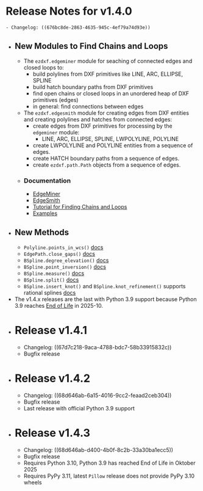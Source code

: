 # Release Notes for v1.4.0
	- Changelog: ((676bc8de-2863-4635-945c-4ef79a74d93e))
- ## New Modules to Find Chains and Loops
	- The `ezdxf.edgeminer` module for seaching of connected edges and closed loops to:
		- build polylines from DXF primitives like LINE, ARC, ELLIPSE, SPLINE
		- build hatch boundary paths from DXF primitives
		- find open chains or closed loops in an unordered heap of DXF primitives (edges)
		- in general: find connections between edges
	- The `ezdxf.edgesmith` module for creating edges from DXF entities and creating polylines and hatches from connected edges:
		- create edges from DXF primitives for processing by the `edgeminer` module:
			- LINE, ARC, ELLIPSE, SPLINE, LWPOLYLINE, POLYLINE
		- create LWPOLYLINE and POLYLINE entities from a sequence of edges.
		- create HATCH boundary paths from a sequence of edges.
		- create `ezdxf.path.Path` objects from a sequence of edges.
	- ### Documentation
		- [EdgeMiner](https://ezdxf.mozman.at/docs/edgeminer.html)
		- [EdgeSmith](https://ezdxf.mozman.at/docs/edgesmith.html)
		- [Tutorial for Finding Chains and Loops](https://ezdxf.mozman.at/docs/tutorials/edges.html)
		- [Examples](https://github.com/mozman/ezdxf/tree/master/examples/edgeminer)
- ## New Methods
	- `Polyline.points_in_wcs()` [docs](https://ezdxf.mozman.at/docs/dxfentities/polyline.html#ezdxf.entities.Polyline.points_in_wcs)
	- `EdgePath.close_gaps()` [docs](https://ezdxf.mozman.at/docs/dxfentities/hatch.html#ezdxf.entities.EdgePath.close_gaps)
	- `BSpline.degree_elevation()` [docs](https://ezdxf.mozman.at/docs/math/core.html#ezdxf.math.BSpline.degree_elevation)
	- `BSpline.point_inversion()` [docs](https://ezdxf.mozman.at/docs/math/core.html#ezdxf.math.BSpline.point_inversion)
	- `BSpline.measure()` [docs](https://ezdxf.mozman.at/docs/math/core.html#ezdxf.math.BSpline.measure)
	- `BSpline.split()` [docs](https://ezdxf.mozman.at/docs/math/core.html#ezdxf.math.BSpline.split)
	- `BSpline.insert_knot()` and `BSpline.knot_refinement()` supports rational splines [docs](https://ezdxf.mozman.at/docs/math/core.html#ezdxf.math.BSpline.insert_knot)
- The v1.4.x releases are the last with Python 3.9 support because Python 3.9 reaches [End of Life](https://devguide.python.org/versions/) in 2025-10.
- # Release v1.4.1
	- Changelog: ((67d7c218-9aca-4788-bdc7-58b33915832c))
	- Bugfix release
- # Release v1.4.2
	- Changelog: ((68d646ab-6a15-4016-9cc2-feaad2ceb304))
	- Bugfix release
	- Last release with official Python 3.9 support
- # Release v1.4.3
	- Changelog: ((68d646ab-d400-4b0f-8c2b-33a30ba1ecc5))
	- Bugfix release
	- Requires Python 3.10, Python 3.9 has reached End of Life in Oktober 2025
	- Requires PyPy 3.11, latest `Pillow` release does not provide PyPy 3.10 wheels